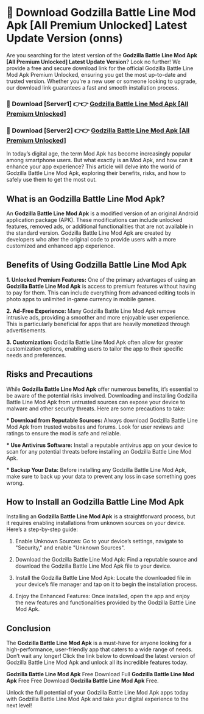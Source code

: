 # 🤖 Download Godzilla Battle Line Mod Apk [All Premium Unlocked] Latest Update Version (onns)

Are you searching for the latest version of the <strong>Godzilla Battle Line Mod Apk [All Premium Unlocked] Latest Update Version</strong>? Look no further! We provide a free and secure download link for the official Godzilla Battle Line Mod Apk Premium Unlocked, ensuring you get the most up-to-date and trusted version. Whether you're a new user or someone looking to upgrade, our download link guarantees a fast and smooth installation process.


<h3>📌 Download [Server1] 👉👉 <a href="https://hapymods.com?title=Godzilla+Battle+Line+Mod+Apk&ref=3B1">Godzilla Battle Line Mod Apk [All Premium Unlocked]</a></h3>

<h3>📌 Download [Server2] 👉👉 <a href="https://hapymods.com?title=Godzilla+Battle+Line+Mod+Apk&ref=3B1">Godzilla Battle Line Mod Apk [All Premium Unlocked]</a></h3>


In today’s digital age, the term Mod Apk has become increasingly popular among smartphone users. But what exactly is an Mod Apk, and how can it enhance your app experience? This article will delve into the world of Godzilla Battle Line Mod Apk, exploring their benefits, risks, and how to safely use them to get the most out.


<h2>What is an Godzilla Battle Line Mod Apk?</h2>

An <strong>Godzilla Battle Line Mod Apk</strong> is a modified version of an original Android application package (APK). These modifications can include unlocked features, removed ads, or additional functionalities that are not available in the standard version. Godzilla Battle Line Mod Apk are created by developers who alter the original code to provide users with a more customized and enhanced app experience.


<h2>Benefits of Using Godzilla Battle Line Mod Apk</h2>

<strong> 1. Unlocked Premium Features:</strong> One of the primary advantages of using an <strong>Godzilla Battle Line Mod Apk</strong> is access to premium features without having to pay for them. This can include everything from advanced editing tools in photo apps to unlimited in-game currency in mobile games.

<strong> 2. Ad-Free Experience:</strong> Many Godzilla Battle Line Mod Apk remove intrusive ads, providing a smoother and more enjoyable user experience. This is particularly beneficial for apps that are heavily monetized through advertisements.

<strong> 3. Customization:</strong> Godzilla Battle Line Mod Apk often allow for greater customization options, enabling users to tailor the app to their specific needs and preferences.


<h2>Risks and Precautions</h2>

While <strong>Godzilla Battle Line Mod Apk</strong> offer numerous benefits, it’s essential to be aware of the potential risks involved. Downloading and installing Godzilla Battle Line Mod Apk from untrusted sources can expose your device to malware and other security threats. Here are some precautions to take:

<strong> * Download from Reputable Sources:</strong> Always download Godzilla Battle Line Mod Apk from trusted websites and forums. Look for user reviews and ratings to ensure the mod is safe and reliable.

<strong> * Use Antivirus Software:</strong> Install a reputable antivirus app on your device to scan for any potential threats before installing an Godzilla Battle Line Mod Apk.

<strong> * Backup Your Data:</strong> Before installing any Godzilla Battle Line Mod Apk, make sure to back up your data to prevent any loss in case something goes wrong.


<h2>How to Install an Godzilla Battle Line Mod Apk</h2>

Installing an <strong>Godzilla Battle Line Mod Apk</strong> is a straightforward process, but it requires enabling installations from unknown sources on your device. Here’s a step-by-step guide:

 1. Enable Unknown Sources: Go to your device’s settings, navigate to "Security," and enable "Unknown Sources".

 2. Download the Godzilla Battle Line Mod Apk: Find a reputable source and download the Godzilla Battle Line Mod Apk file to your device.

 3. Install the Godzilla Battle Line Mod Apk: Locate the downloaded file in your device’s file manager and tap on it to begin the installation process.

 4. Enjoy the Enhanced Features: Once installed, open the app and enjoy the new features and functionalities provided by the Godzilla Battle Line Mod Apk.


<h2><strong>Conclusion</strong></h2>

The <strong>Godzilla Battle Line Mod Apk</strong> is a must-have for anyone looking for a high-performance, user-friendly app that caters to a wide range of needs. Don’t wait any longer! Click the link below to download the latest version of Godzilla Battle Line Mod Apk and unlock all its incredible features today.

<strong>Godzilla Battle Line Mod Apk</strong> Free Download Full <strong>Godzilla Battle Line Mod Apk</strong> Free Free Download <strong>Godzilla Battle Line Mod Apk</strong> Free.

Unlock the full potential of your Godzilla Battle Line Mod Apk apps today with Godzilla Battle Line Mod Apk and take your digital experience to the next level!